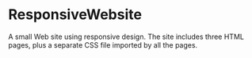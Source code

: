 # ResponsiveWebsite
A small Web site using responsive design. The site includes three HTML pages, plus a separate CSS file imported by all the pages.
